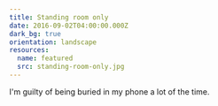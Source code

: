 ```yaml
---
title: Standing room only
date: 2016-09-02T04:00:00.000Z
dark_bg: true
orientation: landscape
resources:
  name: featured
  src: standing-room-only.jpg
---
```

I'm guilty of being buried in my phone a lot of the time.